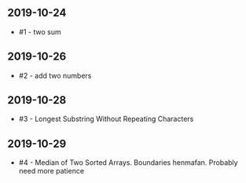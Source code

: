 ## 2019-10-24
- #1 - two sum
## 2019-10-26
- #2 - add two numbers
## 2019-10-28
- #3 - Longest Substring Without Repeating Characters
## 2019-10-29
- #4 - Median of Two Sorted Arrays. Boundaries henmafan. Probably need more patience